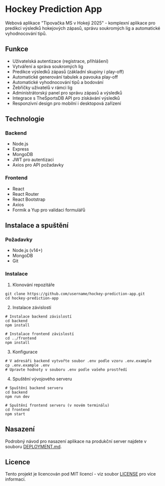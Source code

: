 # Hockey Prediction App

Webová aplikace "Tipovačka MS v Hokeji 2025" - komplexní aplikace pro predikci výsledků hokejových zápasů, správu soukromých lig a automatické vyhodnocování tipů.

## Funkce

- Uživatelská autentizace (registrace, přihlášení)
- Vytváření a správa soukromých lig
- Predikce výsledků zápasů (základní skupiny i play-off)
- Automatické generování tabulek a pavouka play-off
- Automatické vyhodnocování tipů a bodování
- Žebříčky uživatelů v rámci lig
- Administrátorský panel pro správu zápasů a výsledků
- Integrace s TheSportsDB API pro získávání výsledků
- Responzivní design pro mobilní i desktopová zařízení

## Technologie

### Backend
- Node.js
- Express
- MongoDB
- JWT pro autentizaci
- Axios pro API požadavky

### Frontend
- React
- React Router
- React Bootstrap
- Axios
- Formik a Yup pro validaci formulářů

## Instalace a spuštění

### Požadavky
- Node.js (v14+)
- MongoDB
- Git

### Instalace

1. Klonování repozitáře
```
git clone https://github.com/username/hockey-prediction-app.git
cd hockey-prediction-app
```

2. Instalace závislostí
```
# Instalace backend závislostí
cd backend
npm install

# Instalace frontend závislostí
cd ../frontend
npm install
```

3. Konfigurace
```
# V adresáři backend vytvořte soubor .env podle vzoru .env.example
cp .env.example .env
# Upravte hodnoty v souboru .env podle vašeho prostředí
```

4. Spuštění vývojového serveru
```
# Spuštění backend serveru
cd backend
npm run dev

# Spuštění frontend serveru (v novém terminálu)
cd frontend
npm start
```

## Nasazení

Podrobný návod pro nasazení aplikace na produkční server najdete v souboru [DEPLOYMENT.md](DEPLOYMENT.md).

## Licence

Tento projekt je licencován pod MIT licencí - viz soubor [LICENSE](LICENSE) pro více informací.
